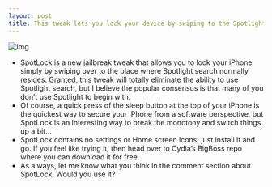 ```yaml
---
layout: post
title: This tweak lets you lock your device by swiping to the Spotlight page
---
```

![img](http://media.idownloadblog.com/wp-content/uploads/2012/06/SpotLock-Screenshot.jpg)
* SpotLock is a new jailbreak tweak that allows you to lock your iPhone simply by swiping over to the place where Spotlight search normally resides. Granted, this tweak will totally eliminate the ability to use Spotlight search, but I believe the popular consensus is that many of you don’t use Spotlight to begin with.
* Of course, a quick press of the sleep button at the top of your iPhone is the quickest way to secure your iPhone from a software perspective, but SpotLock is an interesting way to break the monotony and switch things up a bit…
* SpotLock contains no settings or Home screen icons; just install it and go. If you feel like trying it, then head over to Cydia’s BigBoss repo where you can download it for free.
* As always, let me know what you think in the comment section about SpotLock. Would you use it?

